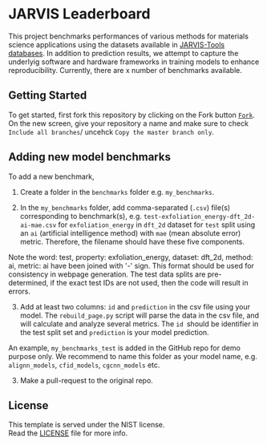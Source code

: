 

[LICENSE]: https://github.com/usnistgov/jarvis/blob/master/LICENSE.rst

# JARVIS Leaderboard
This project benchmarks performances of various methods for materials science applications using the datasets available in [JARVIS-Tools databases](https://jarvis-tools.readthedocs.io/en/master/databases.html).
In addition to prediction results, we attempt to capture the underlyig software and hardware frameworks in training models to enhance reproducibility.
Currently, there are  x number of benchmarks available.




## Getting Started

To get started, first fork this repository by clicking on the Fork button [`Fork`](https://github.com/knc6/jarvis_leaderboard/fork). 
On the new screen, give your repository a name and make sure to check `Include all branches`/ uncehck `Copy the master branch only`. 





## Adding new model benchmarks
To add a new benchmark, 

1) Create a folder in the `benchmarks` folder e.g. `my_benchmarks`. 

2) In the `my_benchmarks` folder, add comma-separated (`.csv`) file(s) corresponding to benchmark(s), 
e.g. `test-exfoliation_energy-dft_2d-ai-mae.csv` for `exfoliation_energy` in `dft_2d` dataset for `test` split using an `ai` (artificial intelligence method) with 
`mae` (mean absolute error) metric. Therefore, the filename should have these five components. 

Note the word: test, property: exfoliation_energy, dataset: dft_2d, method: ai, metric: ai
have been joined with '-' sign. This format should be used for consistency in webpage generation.
The test data splits are pre-determined, if the exact test IDs are not used, then the code will result in errors. 


3) Add at least two columns: `id` and `prediction` in the csv file using your model. The `rebuild_page.py` script will parse the data in the csv file, and
will calculate and analyze several metrics. The `id `should be identifier in the test split set and `prediction` is your model prediction.

An example, `my_benchmarks_test` is added in the GitHub repo for demo purpose only. 
We recommend to name this folder as your model name, e.g. `alignn_models`, `cfid_models`, `cgcnn_models` etc. 

3) Make a pull-request to the original repo.

## License
This template is served under the NIST license.  
Read the [LICENSE] file for more info.
